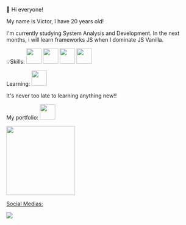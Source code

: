  👋 Hi everyone!


My name is Victor, I have 20 years old!

I'm currently studying System Analysis and Development. In the next months, i will learn frameworks JS
when I dominate JS Vanilla.


💡Skills: <img src="https://cdn.jsdelivr.net/gh/devicons/devicon/icons/html5/html5-original.svg" width="40" height="40" />
          <img src="https://cdn.jsdelivr.net/gh/devicons/devicon/icons/css3/css3-original.svg" width="40" height="40" />
          <img src="https://cdn.jsdelivr.net/gh/devicons/devicon/icons/git/git-original.svg" width="40" height="40" />
          <img src="https://cdn.jsdelivr.net/gh/devicons/devicon/icons/bootstrap/bootstrap-original.svg" width="40" height="40" />
          
          
          
          
Learning: 
         <img src="https://cdn.jsdelivr.net/gh/devicons/devicon/icons/javascript/javascript-original.svg"  width="40" height="40" />
          


It's never too late to learning anything new!!

My portfolio: 
<img src="https://cdn.jsdelivr.net/gh/devicons/devicon/icons/github/github-original.svg" href="https://victorriz.github.io/VictooorPortfolio/" width="40" height="40" /> 


<div>
<a href="https://github.com/VictorRIZ">
<img height="180em" src="https://github-readme-stats.vercel.app/api/top-langs/?username=VictorRIZ&layout=compact&langs_count=7&theme=dracula"/>
</div>
 
Social Medias: 
<div>
<a href="https://www.linkedin.com/in/victor-augusto-73684a1a4/" target="_blank"><img src="https://img.shields.io/badge/-LinkedIn-%230077B5?style=for-the-badge&logo=linkedin&logoColor=white" target="_blank"></a>   
</div>




